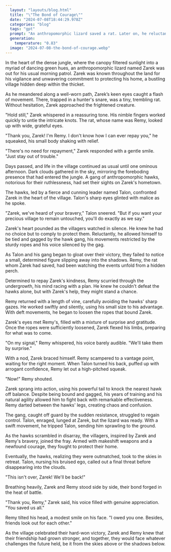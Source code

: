 ```yaml
---
  layout: "layouts/blog.html"
  title: "\"The Bond of Courage\""
  date: "2024-07-08T18:44:29.978Z"
  categories: "blog"
  tags: "gpt"
  prompt: "An anthropomorphic lizard saved a rat. Later on, he reluctantly let himself to be tied and gagged by an anthropomorphic hawk gang under the threat of coming after his hometown. The rat defeated the gang with some help from the bound and gagged lizard"
  generation: 
    temperature: "0.83"
  image: "2024-07-08-the-bond-of-courage.webp"
---
```

In the heart of the dense jungle, where the canopy filtered sunlight into a myriad of dancing green hues, an anthropomorphic lizard named Zarek was out for his usual morning patrol. Zarek was known throughout the land for his vigilance and unwavering commitment to protecting his home, a bustling village hidden deep within the thicket.

As he meandered along a well-worn path, Zarek’s keen eyes caught a flash of movement. There, trapped in a hunter's snare, was a tiny, trembling rat. Without hesitation, Zarek approached the frightened creature.

"Hold still," Zarek whispered in a reassuring tone. His nimble fingers worked quickly to untie the intricate knots. The rat, whose name was Remy, looked up with wide, grateful eyes.

"Thank you, Zarek! I'm Remy. I don't know how I can ever repay you," he squeaked, his small body shaking with relief.

"There's no need for repayment," Zarek responded with a gentle smile. "Just stay out of trouble."

Days passed, and life in the village continued as usual until one ominous afternoon. Dark clouds gathered in the sky, mirroring the foreboding presence that had entered the jungle. A gang of anthropomorphic hawks, notorious for their ruthlessness, had set their sights on Zarek's hometown.

The hawks, led by a fierce and cunning leader named Talon, confronted Zarek in the heart of the village. Talon's sharp eyes glinted with malice as he spoke.

"Zarek, we've heard of your bravery," Talon sneered. "But if you want your precious village to remain untouched, you'll do exactly as we say."

Zarek's heart pounded as the villagers watched in silence. He knew he had no choice but to comply to protect them. Reluctantly, he allowed himself to be tied and gagged by the hawk gang, his movements restricted by the sturdy ropes and his voice silenced by the gag.

As Talon and his gang began to gloat over their victory, they failed to notice a small, determined figure slipping away into the shadows. Remy, the rat whom Zarek had saved, had been watching the events unfold from a hidden perch.

Determined to repay Zarek's kindness, Remy scurried through the undergrowth, his mind racing with a plan. He knew he couldn't defeat the hawks alone, but with Zarek's help, they might stand a chance.

Remy returned with a length of vine, carefully avoiding the hawks' sharp gazes. He worked swiftly and silently, using his small size to his advantage. With deft movements, he began to loosen the ropes that bound Zarek.

Zarek's eyes met Remy's, filled with a mixture of surprise and gratitude. Once the ropes were sufficiently loosened, Zarek flexed his limbs, preparing for what was to come.

"On my signal," Remy whispered, his voice barely audible. "We'll take them by surprise."

With a nod, Zarek braced himself. Remy scampered to a vantage point, waiting for the right moment. When Talon turned his back, puffed up with arrogant confidence, Remy let out a high-pitched squeak.

"Now!" Remy shouted.

Zarek sprang into action, using his powerful tail to knock the nearest hawk off balance. Despite being bound and gagged, his years of training and his natural agility allowed him to fight back with remarkable effectiveness. Remy darted between the hawks' legs, creating chaos and confusion.

The gang, caught off guard by the sudden resistance, struggled to regain control. Talon, enraged, lunged at Zarek, but the lizard was ready. With a swift movement, he tripped Talon, sending him sprawling to the ground.

As the hawks scrambled in disarray, the villagers, inspired by Zarek and Remy's bravery, joined the fray. Armed with makeshift weapons and a newfound courage, they fought to protect their home.

Eventually, the hawks, realizing they were outmatched, took to the skies in retreat. Talon, nursing his bruised ego, called out a final threat before disappearing into the clouds.

"This isn't over, Zarek! We'll be back!"

Breathing heavily, Zarek and Remy stood side by side, their bond forged in the heat of battle.

"Thank you, Remy," Zarek said, his voice filled with genuine appreciation. "You saved us all."

Remy tilted his head, a modest smile on his face. "I owed you one. Besides, friends look out for each other."

As the village celebrated their hard-won victory, Zarek and Remy knew that their friendship had grown stronger, and together, they would face whatever challenges the future held, be it from the skies above or the shadows below.
